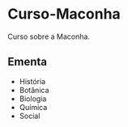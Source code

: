 # Curso-Maconha

Curso sobre a Maconha.

## Ementa

- História
- Botânica
- Biologia 
- Química
- Social
